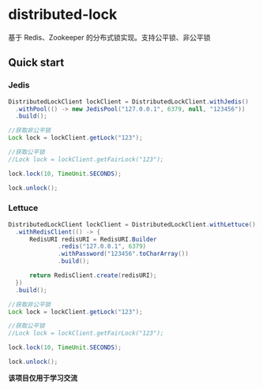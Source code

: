 # distributed-lock
基于 Redis、Zookeeper 的分布式锁实现。支持公平锁、非公平锁

## Quick start

### Jedis

``` java
DistributedLockClient lockClient = DistributedLockClient.withJedis()
  .withPool(() -> new JedisPool("127.0.0.1", 6379, null, "123456"))
  .build();

//获取非公平锁
Lock lock = lockClient.getLock("123");

//获取公平锁
//Lock lock = lockClient.getFairLock("123");

lock.lock(10, TimeUnit.SECONDS);

lock.unlock();

```

### Lettuce

``` java
DistributedLockClient lockClient = DistributedLockClient.withLettuce()
  .withRedisClient(() -> {
      RedisURI redisURI = RedisURI.Builder
              .redis("127.0.0.1", 6379)
              .withPassword("123456".toCharArray())
              .build();

      return RedisClient.create(redisURI);
  })
  .build();

//获取非公平锁
Lock lock = lockClient.getLock("123");

//获取公平锁
//Lock lock = lockClient.getFairLock("123");

lock.lock(10, TimeUnit.SECONDS);

lock.unlock();

```

**该项目仅用于学习交流**
